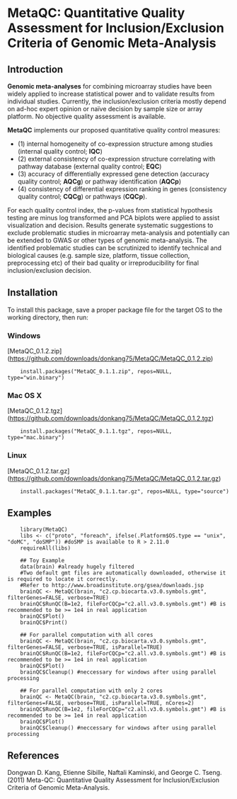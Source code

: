 MetaQC: Quantitative Quality Assessment for Inclusion/Exclusion Criteria of Genomic Meta-Analysis
============================================================================

Introduction
------------
__Genomic meta-analyses__ for combining microarray studies have been widely applied to increase statistical power and to validate results from individual studies. Currently, the inclusion/exclusion criteria mostly depend on ad-hoc expert opinion or naïve decision by sample size or array platform. No objective quality assessment is available. 

__MetaQC__ implements our proposed quantitative quality control measures: 

* (1) internal homogeneity of co-expression structure among studies (internal quality control; __IQC__)
* (2) external consistency of co-expression structure correlating with pathway database (external quality control; __EQC__)
* (3) accuracy of differentially expressed gene detection (accuracy quality control; __AQCg__) or pathway identification (__AQCp__)
* (4) consistency of differential expression ranking in genes (consistency quality control; __CQCg__) or pathways (__CQCp__). 

For each quality control index, the p-values from statistical hypothesis testing are minus log transformed and PCA biplots were applied to assist visualization and decision. Results generate systematic suggestions to exclude problematic studies in microarray meta-analysis and potentially can be extended to GWAS or other types of genomic meta-analysis. The identified problematic studies can be scrutinized to identify technical and biological causes (e.g. sample size, platform, tissue collection, preprocessing etc) of their bad quality or irreproducibility for final inclusion/exclusion decision.

Installation
--------------
To install this package, save a proper package file for the target OS to the working directory, then run:

### Windows            
[MetaQC_0.1.2.zip] (https://github.com/downloads/donkang75/MetaQC/MetaQC_0.1.2.zip)

        install.packages("MetaQC_0.1.1.zip", repos=NULL, type="win.binary")

### Mac OS X            
[MetaQC_0.1.2.tgz] (https://github.com/downloads/donkang75/MetaQC/MetaQC_0.1.2.tgz)

        install.packages("MetaQC_0.1.1.tgz", repos=NULL, type="mac.binary")

### Linux            
[MetaQC_0.1.2.tar.gz] (https://github.com/downloads/donkang75/MetaQC/MetaQC_0.1.2.tar.gz)

        install.packages("MetaQC_0.1.1.tar.gz", repos=NULL, type="source")

Examples
-------------
        library(MetaQC)
        libs <- c("proto", "foreach", ifelse(.Platform$OS.type == "unix", "doMC", "doSMP")) #doSMP is available to R > 2.11.0
        requireAll(libs)

        ## Toy Example
        data(brain) #already hugely filtered
        #Two default gmt files are automatically downloaded, otherwise it is required to locate it correctly.
        #Refer to http://www.broadinstitute.org/gsea/downloads.jsp
        brainQC <- MetaQC(brain, "c2.cp.biocarta.v3.0.symbols.gmt", filterGenes=FALSE, verbose=TRUE)
        brainQC$RunQC(B=1e2, fileForCQCp="c2.all.v3.0.symbols.gmt") #B is recommended to be >= 1e4 in real application
        brainQC$Plot()
        brainQC$Print()

        ## For parallel computation with all cores
        brainQC <- MetaQC(brain, "c2.cp.biocarta.v3.0.symbols.gmt", filterGenes=FALSE, verbose=TRUE, isParallel=TRUE)
        brainQC$RunQC(B=1e2, fileForCQCp="c2.all.v3.0.symbols.gmt") #B is recommended to be >= 1e4 in real application
        brainQC$Plot()
        brainQC$Cleanup() #neccessary for windows after using parallel processing

        ## For parallel computation with only 2 cores
        brainQC <- MetaQC(brain, "c2.cp.biocarta.v3.0.symbols.gmt", filterGenes=FALSE, verbose=TRUE, isParallel=TRUE, nCores=2)
        brainQC$RunQC(B=1e2, fileForCQCp="c2.all.v3.0.symbols.gmt") #B is recommended to be >= 1e4 in real application
        brainQC$Plot()
        brainQC$Cleanup() #neccessary for windows after using parallel processing

References
----------
Dongwan D. Kang, Etienne Sibille, Naftali Kaminski, and George C. Tseng. (2011) Meta-QC: Quantitative Quality Assessment for Inclusion/Exclusion Criteria of Genomic Meta-Analysis. 
